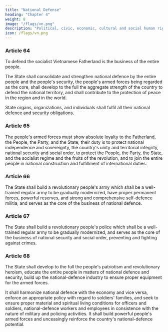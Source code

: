 ```yaml
---
title: "National Defense"
heading: "Chapter 4"
weight: 8
image: "/flags/vn.png"
description: "Political, civic, economic, cultural and social human rights and citizen’s rights are recognized, respected, protected, and guaranteed"
icon: /flags/vn.png
---
```



<!-- CHAPTER IV. DEFENCE OF THE FATHERLAND -->

### Article 64

To defend the socialist Vietnamese Fatherland is the business of the entire people.

The State shall consolidate and strengthen national defence by the entire people and the people's security, the people's armed forces being regarded as the core, shall develop to the full the aggregate strength of the country to defend the national territory, and shall contribute to the protection of peace in the region and in the world. 

State organs, organizations, and individuals shall fulfil all their national defence and
security obligations.


### Article 65

The people's armed forces must show absolute loyalty to the Fatherland, the People, the Party, and the State; their duty is to protect national independence and sovereignty, the country's unity and territorial integrity, national security and social order, to protect the People, the Party, the State, and the socialist regime and the fruits of the revolution, and to join the entire people in national construction and fulfillment of international duties.


### Article 66

The State shall build a revolutionary people's army which shall be a well-trained regular
army to be gradually modernized, have proper permanent forces, powerful reserves, and strong and comprehensive self-defence militia, and serves as the core of the business of national defence.


### Article 67

The State shall build a revolutionary people's police which shall be a well-trained regular army to be gradually modernized, and serves as the core of the business of national security and social order, preventing and fighting against crimes.


### Article 68

The State shall develop to the full the people's patriotism and revolutionary heroism, educate the entire people in matters of national defence and security, build up the national-defence industry to ensure proper equipment for the armed forces. 

It shall harmonize national defence with the economy and vice versa, enforce an appropriate policy with regard to soldiers' families, and seek to ensure proper material and spiritual living conditions for officers and soldiers, national-defence workers and employees in consistence with the nature of military and policing activities. It shall build powerful people's armed forces and unceasingly reinforce the country's national-defence potential.
